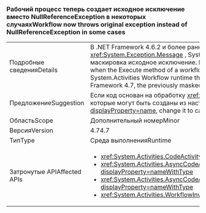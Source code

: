 ### <a name="workflow-now-throws-original-exception-instead-of-nullreferenceexception-in-some-cases"></a><span data-ttu-id="3c244-101">Рабочий процесс теперь создает исходное исключение вместо NullReferenceException в некоторых случаях</span><span class="sxs-lookup"><span data-stu-id="3c244-101">Workflow now throws original exception instead of NullReferenceException in some cases</span></span>

|   |   |
|---|---|
|<span data-ttu-id="3c244-102">Подробные сведения</span><span class="sxs-lookup"><span data-stu-id="3c244-102">Details</span></span>|<span data-ttu-id="3c244-103">В .NET Framework 4.6.2 и более ранних версий, если метод Execute действия рабочего процесса создает исключение с <code>null</code> значение для <xref:System.Exception.Message> , System.Activities рабочего процесса вызывает <xref:System.NullReferenceException?displayProperty=name>, маскировка исходное исключение. В .NET Framework 4.7 ранее маскированные исключения.</span><span class="sxs-lookup"><span data-stu-id="3c244-103">In the .NET Framework 4.6.2 and earlier versions, when the Execute method of a workflow activity throws an exception with a <code>null</code> value for the <xref:System.Exception.Message> property, the System.Activities Workflow runtime throws a <xref:System.NullReferenceException?displayProperty=name>, masking the original exception.In the .NET Framework 4.7, the previously masked exception is thrown.</span></span>|
|<span data-ttu-id="3c244-104">Предложение</span><span class="sxs-lookup"><span data-stu-id="3c244-104">Suggestion</span></span>|<span data-ttu-id="3c244-105">Если код основан на обработку <xref:System.NullReferenceException?displayProperty=name>, измените его, чтобы перехватывать исключения, которые могут быть созданы из настраиваемых действий.</span><span class="sxs-lookup"><span data-stu-id="3c244-105">If your code relies on handling the <xref:System.NullReferenceException?displayProperty=name>, change it to catch the exceptions that could be thrown from your custom activities.</span></span>|
|<span data-ttu-id="3c244-106">Область</span><span class="sxs-lookup"><span data-stu-id="3c244-106">Scope</span></span>|<span data-ttu-id="3c244-107">Дополнительный номер</span><span class="sxs-lookup"><span data-stu-id="3c244-107">Minor</span></span>|
|<span data-ttu-id="3c244-108">Версия</span><span class="sxs-lookup"><span data-stu-id="3c244-108">Version</span></span>|<span data-ttu-id="3c244-109">4.7</span><span class="sxs-lookup"><span data-stu-id="3c244-109">4.7</span></span>|
|<span data-ttu-id="3c244-110">Тип</span><span class="sxs-lookup"><span data-stu-id="3c244-110">Type</span></span>|<span data-ttu-id="3c244-111">Среда выполнения</span><span class="sxs-lookup"><span data-stu-id="3c244-111">Runtime</span></span>|
|<span data-ttu-id="3c244-112">Затронутые API</span><span class="sxs-lookup"><span data-stu-id="3c244-112">Affected APIs</span></span>|<ul><li><xref:System.Activities.CodeActivity.Execute(System.Activities.CodeActivityContext)?displayProperty=nameWithType></li><li><xref:System.Activities.AsyncCodeActivity.BeginExecute(System.Activities.AsyncCodeActivityContext,System.AsyncCallback,System.Object)?displayProperty=nameWithType></li><li><xref:System.Activities.AsyncCodeActivity%601.BeginExecute(System.Activities.AsyncCodeActivityContext,System.AsyncCallback,System.Object)?displayProperty=nameWithType></li><li><xref:System.Activities.WorkflowInvoker.Invoke?displayProperty=nameWithType></li></ul>|

